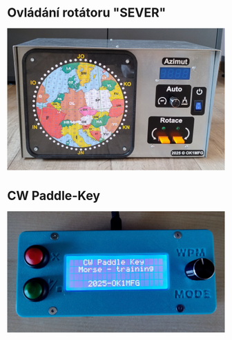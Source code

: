 # Ovládání rotátoru "SEVER"

[![Panel](https://github.com/DrumClock/OK1MFG/raw/main/Sever_rotator/IMG_panel.jpg)](https://github.com/DrumClock/OK1MFG/tree/main/Sever_rotator)


# CW Paddle-Key

[![Panel](https://github.com/DrumClock/OK1MFG/blob/main/Keyer_paddle/IMG_2.jpg)](https://github.com/DrumClock/OK1MFG/tree/main/Keyer_paddle)
